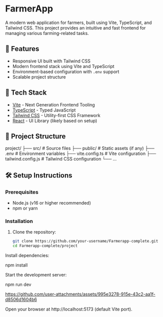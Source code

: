 # FarmerApp

A modern web application for farmers, built using Vite, TypeScript, and Tailwind CSS. This project provides an intuitive and fast frontend for managing various farming-related tasks.

## 🌿 Features

- Responsive UI built with Tailwind CSS
- Modern frontend stack using Vite and TypeScript
- Environment-based configuration with `.env` support
- Scalable project structure

## 🚀 Tech Stack

- [Vite](https://vitejs.dev/) - Next Generation Frontend Tooling
- [TypeScript](https://www.typescriptlang.org/) - Typed JavaScript
- [Tailwind CSS](https://tailwindcss.com/) - Utility-first CSS Framework
- [React](https://reactjs.org/) - UI Library (likely based on setup)

## 📁 Project Structure

project/ ├── src/ # Source files ├── public/ # Static assets (if any) ├── .env # Environment variables ├── vite.config.ts # Vite configuration ├── tailwind.config.js # Tailwind CSS configuration └── ...


## 🛠️ Setup Instructions

### Prerequisites

- Node.js (v16 or higher recommended)
- npm or yarn

### Installation

1. Clone the repository:

   ```bash
   git clone https://github.com/your-username/Farmerapp-complete.git
   cd Farmerapp-complete/project
   
Install dependencies:

  npm install

Start the development server:

  npm run dev
  

https://github.com/user-attachments/assets/995e3278-915e-43c2-aa1f-d8506d1604b6


Open your browser at http://localhost:5173 (default Vite port).


